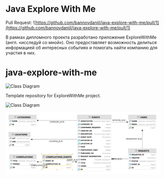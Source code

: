 # Java Explore With Me

Pull Request: ![https://github.com/bannovdaniil/java-explore-with-me/pull/1](https://github.com/bannovdaniil/java-explore-with-me/pull/1)

В рамках дипломного проекта разработано приложение ExploreWithMe (англ. «исследуй со мной»). Оно предоставляет
возможность
делиться информацией об интересных событиях и помогать найти компанию для участия в них.

# java-explore-with-me

![Class Diagram](http://www.plantuml.com/plantuml/proxy?src=https://raw.githubusercontent.com/bannovdaniil/java-explore-with-me/develop/uml/project.puml?new)

Template repository for ExploreWithMe project.

![Class Diagram](http://www.plantuml.com/plantuml/proxy?src=https://raw.githubusercontent.com/bannovdaniil/java-explore-with-me/develop/uml/db-ewm.puml?new)

![](https://raw.githubusercontent.com/bannovdaniil/java-explore-with-me/develop/uml/db-ewm-image.png)
